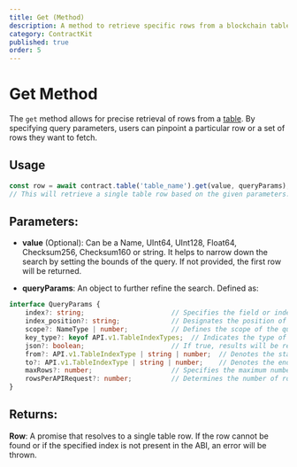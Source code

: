 ```yaml
---
title: Get (Method)
description: A method to retrieve specific rows from a blockchain table based on certain query parameters.
category: ContractKit
published: true
order: 5
---
```


# Get Method

The `get` method allows for precise retrieval of rows from a [table](/docs/contract-kit/table). By specifying query parameters, users can pinpoint a particular row or a set of rows they want to fetch.

## Usage

```typescript
const row = await contract.table('table_name').get(value, queryParams);  
// This will retrieve a single table row based on the given parameters.
```

## Parameters:

- **value** (Optional): Can be a Name, UInt64, UInt128, Float64, Checksum256, Checksum160 or string. It helps to narrow down the search by setting the bounds of the query. If not provided, the first row will be returned.
  
- **queryParams**: An object to further refine the search. Defined as:

```typescript
interface QueryParams {
    index?: string;                      // Specifies the field or index in the table for querying.
    index_position?: string;             // Designates the position of the index in multi-index tables.
    scope?: NameType | number;           // Defines the scope of the query to refine the search.
    key_type?: keyof API.v1.TableIndexTypes;  // Indicates the type of key for the queried index.
    json?: boolean;                      // If true, results will be returned in JSON format.
    from?: API.v1.TableIndexType | string | number;  // Denotes the start of the range for bounded queries.
    to?: API.v1.TableIndexType | string | number;    // Denotes the end of the range for bounded queries.
    maxRows?: number;                    // Specifies the maximum number of rows to fetch.
    rowsPerAPIRequest?: number;          // Determines the number of rows fetched per API request for pagination.
}
```

## Returns:

**Row**: A promise that resolves to a single table row. If the row cannot be found or if the specified index is not present in the ABI, an error will be thrown.
